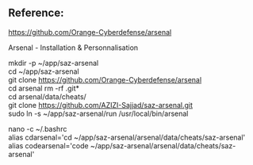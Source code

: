 ## Reference:
https://github.com/Orange-Cyberdefense/arsenal


Arsenal - Installation & Personnalisation  


mkdir -p ~/app/saz-arsenal  
cd ~/app/saz-arsenal  
git clone https://github.com/Orange-Cyberdefense/arsenal  
cd arsenal
rm -rf .git*  
cd arsenal/data/cheats/  
git clone https://github.com/AZIZI-Sajjad/saz-arsenal.git  
sudo ln -s ~/app/saz-arsenal/run /usr/local/bin/arsenal  


nano -c ~/.bashrc  
alias cdarsenal='cd ~/app/saz-arsenal/arsenal/data/cheats/saz-arsenal'  
alias codearsenal='code ~/app/saz-arsenal/arsenal/data/cheats/saz-arsenal'  



